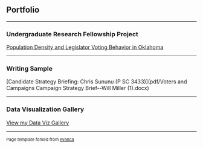 ## Portfolio

---

### Undergraduate Research Fellowship Project

[Population Density and Legislator Voting Behavior in Oklahoma](pdf/Population-Density-and-Legislator-Voting-Behavior-in-Oklahoma(1).html)

---

### Writing Sample

[Candidate Strategy Briefing: Chris Sununu (P SC 3433)](pdf/Voters and Campaigns Campaign Strategy Brief--Will Miller (1).docx)

---

### Data Visualization Gallery

<a href="https://politicaldataanalytics.com/ddp-graph-gallery/">View my Data Viz Gallery</a>

---


<p style="font-size:11px">Page template forked from <a href="https://github.com/evanca/quick-portfolio">evanca</a></p>
<!-- Remove above link if you don't want to attibute -->
